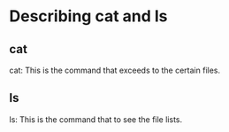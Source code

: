 # Describing cat and ls

## cat
cat: This is the command that exceeds to the certain files. 

## ls
ls: This is the command that to see the file lists.

